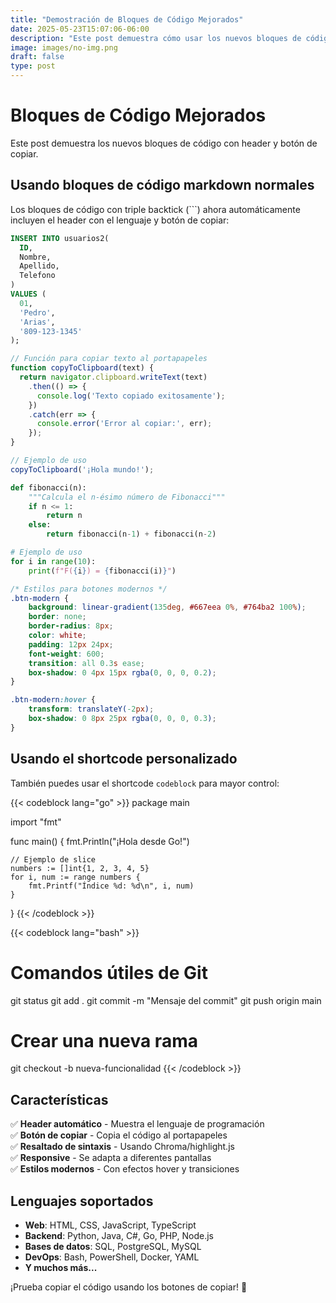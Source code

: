```yaml
---
title: "Demostración de Bloques de Código Mejorados"
date: 2025-05-23T15:07:06-06:00
description: "Este post demuestra cómo usar los nuevos bloques de código con header y botón de copiar."
image: images/no-img.png
draft: false
type: post
---
```


# Bloques de Código Mejorados

Este post demuestra los nuevos bloques de código con header y botón de copiar.

## Usando bloques de código markdown normales

Los bloques de código con triple backtick (```) ahora automáticamente incluyen el header con el lenguaje y botón de copiar:

```sql
INSERT INTO usuarios2(
  ID,
  Nombre,
  Apellido,
  Telefono
)
VALUES (
  01,
  'Pedro',
  'Arias',
  '809-123-1345'
);
```

```javascript
// Función para copiar texto al portapapeles
function copyToClipboard(text) {
  return navigator.clipboard.writeText(text)
    .then(() => {
      console.log('Texto copiado exitosamente');
    })
    .catch(err => {
      console.error('Error al copiar:', err);
    });
}

// Ejemplo de uso
copyToClipboard('¡Hola mundo!');
```

```python
def fibonacci(n):
    """Calcula el n-ésimo número de Fibonacci"""
    if n <= 1:
        return n
    else:
        return fibonacci(n-1) + fibonacci(n-2)

# Ejemplo de uso
for i in range(10):
    print(f"F({i}) = {fibonacci(i)}")
```

```css
/* Estilos para botones modernos */
.btn-modern {
    background: linear-gradient(135deg, #667eea 0%, #764ba2 100%);
    border: none;
    border-radius: 8px;
    color: white;
    padding: 12px 24px;
    font-weight: 600;
    transition: all 0.3s ease;
    box-shadow: 0 4px 15px rgba(0, 0, 0, 0.2);
}

.btn-modern:hover {
    transform: translateY(-2px);
    box-shadow: 0 8px 25px rgba(0, 0, 0, 0.3);
}
```

## Usando el shortcode personalizado

También puedes usar el shortcode `codeblock` para mayor control:

{{< codeblock lang="go" >}}
package main

import "fmt"

func main() {
    fmt.Println("¡Hola desde Go!")
    
    // Ejemplo de slice
    numbers := []int{1, 2, 3, 4, 5}
    for i, num := range numbers {
        fmt.Printf("Índice %d: %d\n", i, num)
    }
}
{{< /codeblock >}}

{{< codeblock lang="bash" >}}
# Comandos útiles de Git
git status
git add .
git commit -m "Mensaje del commit"
git push origin main

# Crear una nueva rama
git checkout -b nueva-funcionalidad
{{< /codeblock >}}

## Características

✅ **Header automático** - Muestra el lenguaje de programación  
✅ **Botón de copiar** - Copia el código al portapapeles  
✅ **Resaltado de sintaxis** - Usando Chroma/highlight.js  
✅ **Responsive** - Se adapta a diferentes pantallas  
✅ **Estilos modernos** - Con efectos hover y transiciones  

## Lenguajes soportados

- **Web**: HTML, CSS, JavaScript, TypeScript
- **Backend**: Python, Java, C#, Go, PHP, Node.js
- **Bases de datos**: SQL, PostgreSQL, MySQL
- **DevOps**: Bash, PowerShell, Docker, YAML
- **Y muchos más...**

¡Prueba copiar el código usando los botones de copiar! 🚀